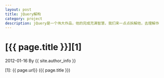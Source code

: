 ```yaml
---
layout: post
title: jQuery解构
category: project
description: jQuery是一个伟大作品，他的完成充满智慧，我们来一点点拆解他，去理解作者的思想精华。
---
```

# [{{ page.title }}][1]
2012-01-16 By {{ site.author_info }}


[Joyuan]:    http://qianzhaoyuan.com  "Joyuan"
[1]:    {{ page.url}}  ({{ page.title }})
